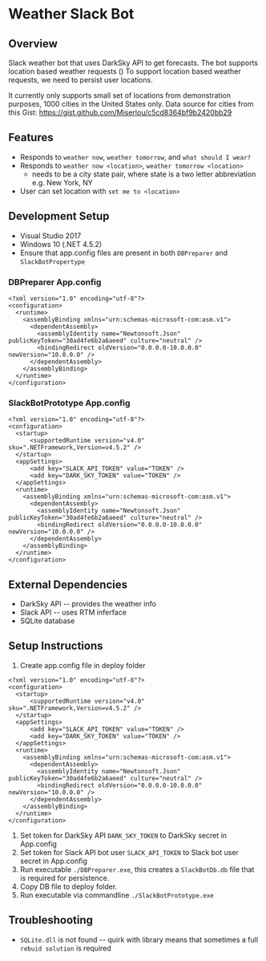# Weather Slack Bot

## Overview 

Slack weather bot that uses DarkSky API to get forecasts. The bot supports location based weather requests ()
To support location based weather requests, we need to persist user locations. 

It currently only supports small set of locations from demonstration purposes, 1000 cities in the United States only. Data source for cities from this Gist: https://gist.github.com/Miserlou/c5cd8364bf9b2420bb29

## Features

* Responds to `weather now`, `weather tomorrow`, and `what should I wear?`
* Responds to `weather now <location>`, `weather tomorrow <location>`
  * <location> needs to be a city state pair, where state is a two letter abbreviation e.g. New York, NY
* User can set location with `set me to <location>`

## Development Setup

* Visual Studio 2017
* Windows 10 (.NET 4.5.2)
* Ensure that app.config files are present in both `DBPreparer` and `SlackBotPropertype`

### DBPreparer App.config

```
<?xml version="1.0" encoding="utf-8"?>
<configuration>
  <runtime>
    <assemblyBinding xmlns="urn:schemas-microsoft-com:asm.v1">
      <dependentAssembly>
        <assemblyIdentity name="Newtonsoft.Json" publicKeyToken="30ad4fe6b2a6aeed" culture="neutral" />
        <bindingRedirect oldVersion="0.0.0.0-10.0.0.0" newVersion="10.0.0.0" />
      </dependentAssembly>
    </assemblyBinding>
  </runtime>
</configuration>
```

### SlackBotPrototype App.config

```
<?xml version="1.0" encoding="utf-8"?>
<configuration>
  <startup>
      <supportedRuntime version="v4.0" sku=".NETFramework,Version=v4.5.2" />
  </startup>
  <appSettings>
      <add key="SLACK_API_TOKEN" value="TOKEN" />
      <add key="DARK_SKY_TOKEN" value="TOKEN" />      
  </appSettings>
  <runtime>
    <assemblyBinding xmlns="urn:schemas-microsoft-com:asm.v1">
      <dependentAssembly>
        <assemblyIdentity name="Newtonsoft.Json" publicKeyToken="30ad4fe6b2a6aeed" culture="neutral" />
        <bindingRedirect oldVersion="0.0.0.0-10.0.0.0" newVersion="10.0.0.0" />
      </dependentAssembly>
    </assemblyBinding>
  </runtime>
</configuration>
```

## External Dependencies

* DarkSky API -- provides the weather info
* Slack API -- uses RTM inferface 
* SQLite database

## Setup Instructions

1. Create app.config file in deploy folder
```
<?xml version="1.0" encoding="utf-8"?>
<configuration>
  <startup>
      <supportedRuntime version="v4.0" sku=".NETFramework,Version=v4.5.2" />
  </startup>
  <appSettings>
      <add key="SLACK_API_TOKEN" value="TOKEN" />
      <add key="DARK_SKY_TOKEN" value="TOKEN" />      
  </appSettings>
  <runtime>
    <assemblyBinding xmlns="urn:schemas-microsoft-com:asm.v1">
      <dependentAssembly>
        <assemblyIdentity name="Newtonsoft.Json" publicKeyToken="30ad4fe6b2a6aeed" culture="neutral" />
        <bindingRedirect oldVersion="0.0.0.0-10.0.0.0" newVersion="10.0.0.0" />
      </dependentAssembly>
    </assemblyBinding>
  </runtime>
</configuration>
```
1. Set token for DarkSky API `DARK_SKY_TOKEN` to DarkSky secret in App.config
1. Set token for Slack API bot user `SLACK_API_TOKEN` to Slack bot user secret in App.config
1. Run executable `./DBPreparer.exe`, this creates a `SlackBotDb.db` file that is required for persistence.
1. Copy DB file to deploy folder.
1. Run executable via commandline `./SlackBotPrototype.exe`

## Troubleshooting

* `SQLite.dll` is not found -- quirk with library means that sometimes a full `rebuid solution` is required




